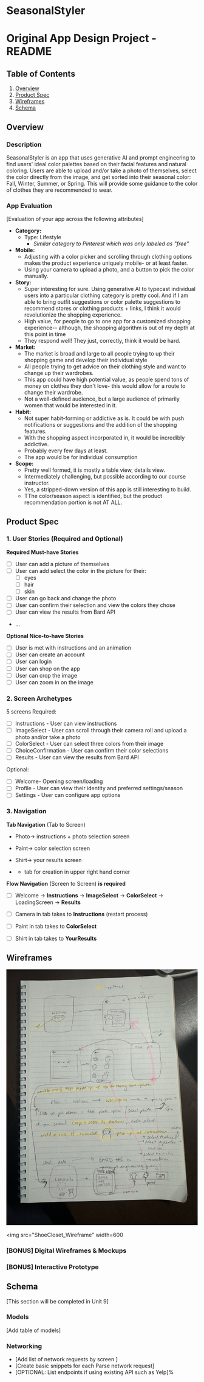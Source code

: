 # SeasonalStyler

Original App Design Project - README
===

## Table of Contents

1. [Overview](#Overview)
2. [Product Spec](#Product-Spec)
3. [Wireframes](#Wireframes)
4. [Schema](#Schema)

## Overview

### Description

SeasonalStyler is an app that uses generative AI and prompt engineering to find users' ideal color palettes based on their facial features and natural coloring. Users are able to upload and/or take a photo of themselves, select the color directly from the image, and get sorted into their seasonal color: Fall, Winter, Summer, or Spring. This will provide some guidance to the color of clothes they are recommended to wear.

### App Evaluation

[Evaluation of your app across the following attributes]
- **Category:**
    - Type: Lifestyle
       - *Similar category to Pinterest which was only labeled as "free"*
- **Mobile:**
    - Adjusting with a color picker and scrolling through clothing options makes the product experience uniquely mobile- or at least faster.
    - Using your camera to upload a photo, and a button to pick the color manually.
- **Story:**
    - Super interesting for sure. Using generative AI to typecast individual users into a particular clothing category is pretty cool. And if I am able to bring outfit suggestions or color palette suggestions to recommend stores or clothing products + links, I think it would revolutionize the shopping experience.
    - High value, for people to go to one app for a customized shopping experience-- although, the shopping algorithm is out of my depth at this point in time
    - They respond well! They just, correctly, think it would be hard.
- **Market:**
    - The market is broad and large to all people trying to up their shopping game and develop their individual style
    - All people trying to get advice on their clothing style and want to change up their wardrobes.
    - This app could have high potential value, as people spend tons of money on clothes they don't love- this would allow for a route to change their wardrobe.
    - Not a well-defined audience, but a large audience of primarily women that would be interested in it.
- **Habit:**
    - Not super habit-forming or addictive as is. It could be with push notifications or suggestions and the addition of the shopping features.
    - With the shopping aspect incorporated in, it would be incredibly addictive.
    - Probably every few days at least.
    - The app would be for individual consumption 
- **Scope:**
    - Pretty well formed, it is mostly a table view, details view.
    - Intermediately challenging, but possible according to our course instructor.
    - Yes, a stripped-down version of this app is still interesting to build.
    - TThe color/season aspect is identified, but the product recommendation portion is not AT ALL.

## Product Spec

### 1. User Stories (Required and Optional)

**Required Must-have Stories**

- [ ] User can add a picture of themselves
- [ ] User can add select the color in the picture for their:
  - [ ] eyes
  - [ ] hair
  - [ ] skin
- [ ] User can go back and change the photo
- [ ] User can confirm their selection and view the colors they chose
- [ ] User can view the results from Bard API

* ...

**Optional Nice-to-have Stories**

- [ ] User is met with instructions and an animation
- [ ] User can create an account
- [ ] User can login
- [ ] User can shop on the app
- [ ] User can crop the image
- [ ] User can zoom in on the image

### 2. Screen Archetypes
5 screens
Required:
- [ ] Instructions - User can view instructions
- [ ] ImageSelect - User can scroll through their camera roll and upload a photo and/or take a photo
- [ ] ColorSelect - User can select three colors from their image
- [ ] ChoiceConfirmation - User can confirm their color selections
- [ ] Results - User can view the results from Bard API

Optional:
- [ ] Welcome- Opening screen/loading
- [ ] Profile - User can view their identity and preferred settings/season
- [ ] Settings - User can configure app options

### 3. Navigation

**Tab Navigation** (Tab to Screen)

* Photo-> instructions + photo selection screen
* Paint-> color selection screen
* Shirt-> your results screen

* + tab for creation in upper right hand corner

**Flow Navigation** (Screen to Screen)
**is required**
- [ ] Welcome -> **Instructions** -> **ImageSelect** -> **ColorSelect** -> LoadingScreen -> **Results**
- [ ] Camera in tab takes to **Instructions** (restart process)
- [ ] Paint in tab takes to **ColorSelect**
- [ ] Shirt in tab takes to **YourResults**


## Wireframes

![ios101_wireframe_capstone](ios101-seasonalstyler-wireframe.JPG)

<img src="ShoeCloset_Wireframe" width=600
>

### [BONUS] Digital Wireframes & Mockups

### [BONUS] Interactive Prototype

## Schema 

[This section will be completed in Unit 9]

### Models

[Add table of models]

### Networking

- [Add list of network requests by screen ]
- [Create basic snippets for each Parse network request]
- [OPTIONAL: List endpoints if using existing API such as Yelp]%   

